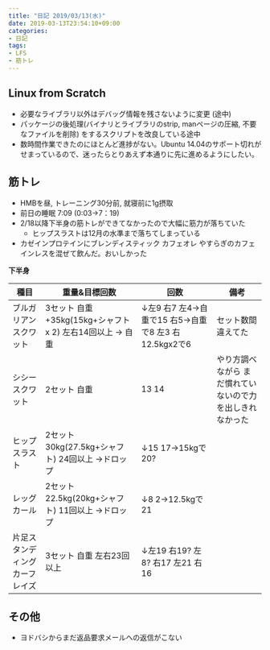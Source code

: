 ```yaml
---
title: "日記 2019/03/13(水)"
date: 2019-03-13T23:54:10+09:00
categories:
- 日記
tags:
- LFS
- 筋トレ
---
```


## Linux from Scratch
- 必要なライブラリ以外はデバッグ情報を残さないように変更 (途中)
- パッケージの後処理(バイナリとライブラリのstrip, manページの圧縮, 不要なファイルを削除) をするスクリプトを改良している途中
- 数時間作業できたのにほとんど進捗がない。Ubuntu 14.04のサポート切れがせまっているので、迷ったらとりあえず本通りに先に進めるようにしたい。

## 筋トレ
- HMBを昼, トレーニング30分前, 就寝前に1g摂取
- 前日の睡眠 7:09 (0:03→7：19)
- 2/18以降下半身の筋トレができてなかったので大幅に筋力が落ちていた
  - ヒップスラストは12月の水準まで落ちてしまっている
- カゼインプロテインにブレンディスティック カフェオレ やすらぎのカフェインレスを混ぜて飲んだ。おいしかった

**下半身**

| 種目                           | 重量&目標回数                                             | 回数                                                    | 備考                                                      |
|--------------------------------|-----------------------------------------------------------|---------------------------------------------------------|-----------------------------------------------------------|
| ブルガリアンスクワット         | 3セット 自重+35kg(15kg+シャフト x 2) 左右14回以上 → 自重 | ↓左9 右7 左4→自重で15 右5→自重で8 左3 右 12.5kgx2で6 | セット数間違えてた                                        |
| シシースクワット               | 2セット 自重                                              | 13  14                                                  | やり方調べながら まだ慣れていないので力を出しきれなかった |
| ヒップスラスト                 | 2セット 30kg(27.5kg+シャフト) 24回以上 →ドロップ         | ↓15 17→15kgで20?                                      |                                                           |
| レッグカール                   | 2セット 22.5kg(20kg+シャフト) 11回以上 →ドロップ         | ↓8 2→12.5kgで21                                       |                                                           |
| 片足スタンディングカーフレイズ | 3セット 自重 左右23回以上                                 | ↓左19 右19? 左8? 右17 左21 右16                        |                                                           |

## その他
- ヨドバシからまだ返品要求メールへの返信がこない

<!--more-->
